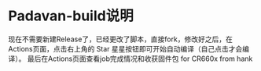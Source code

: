 # Padavan-build说明
现在不需要新建Release了，已经更改了脚本，直接fork，修改好之后，在Actions页面，点击右上角的 Star 星星按钮即可开始自动编译（自己点击才会编译）。
最后在Actions页面查看job完成情况和收获固件包
for CR660x from hank
